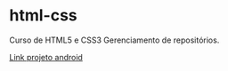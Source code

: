 # html-css

 Curso de HTML5 e CSS3
 Gerenciamento de repositórios.

<a href="https://felipeoak1.github.io/projeto-android/">Link projeto android</a>